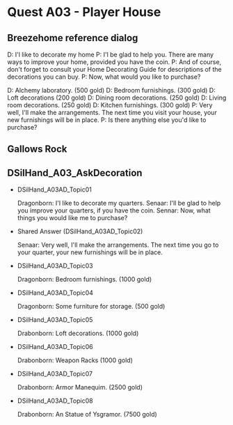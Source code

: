 # Quest A03 - Player House

## Breezehome reference dialog

D: I'l like to decorate my home
P: I'l be glad to help you. There are many ways to improve your home, provided you have the coin.
P: And of course, don't forget to consult your Home Decorating Guide for descriptions of the decorations you can buy.
P: Now, what would you like to purchase?

D: Alchemy laboratory. (500 gold)
D: Bedroom furnishings. (300 gold)
D: Loft decorations (200 gold)
D: Dining room decorations. (250 gold)
D: Living room decorations. (250 gold)
D: Kitchen furnishings. (300 gold)
P: Very well, I'll make the arrangements. The next time you visit your house, your new furnishings will be in place.
P: Is there anything else you'd like to purchase?

## Gallows Rock

## DSilHand_A03_AskDecoration

* DSilHand_A03AD_Topic01

    Dragonborn: I'l like to decorate my quarters.
    Senaar: I'll be glad to help you improve your quarters, if you have the coin. 
    Sennar: Now, what things you would like me to purchase? 

* Shared Answer (DSilHand_A03AD_Topic02)

    Senaar:  Very well, I'll make the arrangements. The next time you go to your quarter, your new furnishings will be in place.

* DSilHand_A03AD_Topic03

    Dragonborn: Bedroom furnishings. (1000 gold)

* DSilHand_A03AD_Topic04

    Dragonborn: Some furniture for storage. (500 gold)  

* DSilHand_A03AD_Topic05

    Drabonborn: Loft decorations. (1000 gold)

* DSilHand_A03AD_Topic06

    Drabonborn: Weapon Racks (1000 gold)

* DSilHand_A03AD_Topic07

    Drabonborn: Armor Manequim. (2500 gold)

* DSilHand_A03AD_Topic08

    Drabonborn: An Statue of Ysgramor. (7500 gold)



